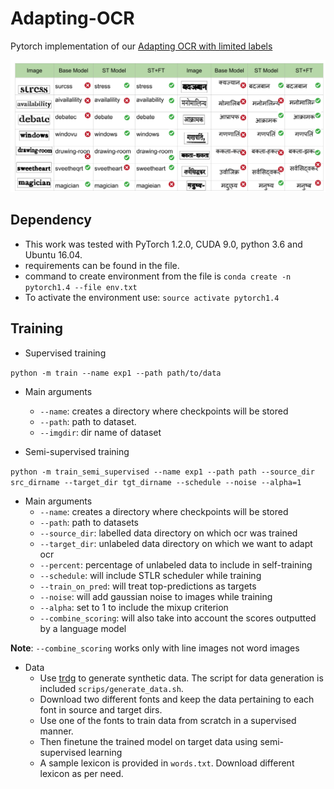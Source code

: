 # Adapting-OCR
Pytorch implementation of our [Adapting OCR with limited labels](http://cdn.iiit.ac.in/cdn/cvit.iiit.ac.in/images/ConferencePapers/2020/AdaptingOCR_Deepayan_DAS2020_final.pdf)

![](images/QualResults.png)

## Dependency

* This work was tested with PyTorch 1.2.0, CUDA 9.0, python 3.6 and Ubuntu 16.04.
* requirements can be found in the file. 
* command to create environment from the file is `conda create -n pytorch1.4 --file env.txt`
* To activate the environment use: `source activate pytorch1.4`

## Training

* Supervised training 

`python -m train --name exp1 --path path/to/data `

* Main arguments
	* `--name`: creates a directory where checkpoints will be stored
	* `--path`: path to dataset. 
	* `--imgdir`: dir name of dataset


* Semi-supervised training

`python -m train_semi_supervised --name exp1 --path path --source_dir src_dirname --target_dir tgt_dirname --schedule --noise --alpha=1`

* Main arguments
	* `--name`: creates a directory where checkpoints will be stored
	* `--path`: path to datasets
	* `--source_dir`: labelled data directory on which ocr was trained
	* `--target_dir`: unlabeled data directory on which we want to adapt ocr
	* `--percent`: percentage of unlabeled data to include in self-training
	* `--schedule`: will include STLR scheduler while training
	* `--train_on_pred`: will treat top-predictions as targets
	* `--noise`: will add gaussian noise to images while training
	* `--alpha`: set to 1 to include the mixup criterion
	* `--combine_scoring`: will also take into account the scores outputted by a language model

**Note**: `--combine_scoring` works only with line images not word images

* Data 
	* Use [trdg](https://github.com/Belval/TextRecognitionDataGenerator) to generate synthetic data. The script for data generation is included `scrips/generate_data.sh`.
	* Download two different fonts and keep the data pertaining to each font in source and target dirs.
	* Use one of the fonts to train data from scratch in a supervised manner.
	* Then finetune the trained model on target data using semi-supervised learning
	* A sample lexicon is provided in `words.txt`. Download different lexicon as per need.





